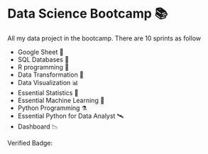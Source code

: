 # Data Science Bootcamp 📚
All my data project in the bootcamp. There are 10 sprints as follow

- Google Sheet 🐑
- SQL Databases 💽
- R programming 🔬
- Data Transformation 🚋
- Data Visualization 📊
- Essential Statistics 🧮
- Essential Machine Learning 🤖
- Python Programming ⚗️
- Essential Python for Data Analyst 🛰️
- Dashboard 📉

Verified Badge:

